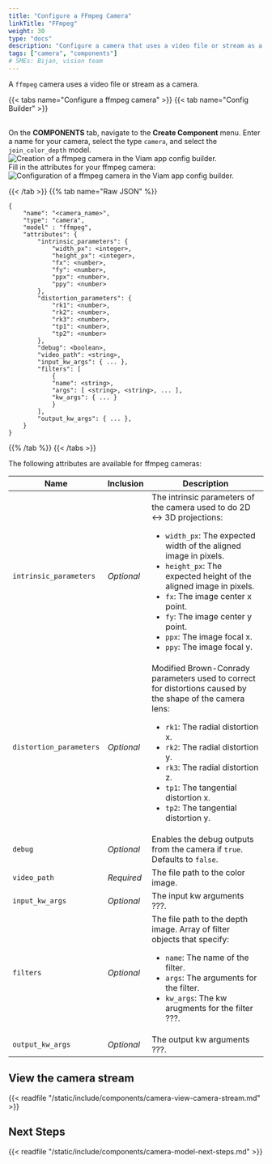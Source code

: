 ```yaml
---
title: "Configure a FFmpeg Camera"
linkTitle: "FFmpeg"
weight: 30
type: "docs"
description: "Configure a camera that uses a video file or stream as a camera."
tags: ["camera", "components"]
# SMEs: Bijan, vision team
---
```


A `ffmpeg` camera uses a video file or stream as a camera.

{{< tabs name="Configure a ffmpeg camera" >}}
{{< tab name="Config Builder" >}}

<br>
On the <b>COMPONENTS</b> tab, navigate to the <b>Create Component</b> menu.
Enter a name for your camera, select the type <code>camera</code>, and select the <code>join_color_depth</code> model.
<br>
<img src="../img/create-ffmpeg.png" alt="Creation of a ffmpeg camera in the Viam app config builder." />
<br>
Fill in the attributes for your ffmpeg camera:
<br>
<img src="../img/configure-ffmpeg.png" alt="Configuration of a ffmpeg camera in the Viam app config builder." />
<br>

{{< /tab >}}
{{% tab name="Raw JSON" %}}

```json-viam {class="line-numbers linkable-line-numbers"}
{
    "name": "<camera_name>",
    "type": "camera",
    "model" : "ffmpeg",
    "attributes": {
        "intrinsic_parameters": {
            "width_px": <integer>,
            "height_px": <integer>,
            "fx": <number>,
            "fy": <number>,
            "ppx": <number>,
            "ppy": <number>
        },
        "distortion_parameters": {
            "rk1": <number>,
            "rk2": <number>,
            "rk3": <number>,
            "tp1": <number>,
            "tp2": <number>
        },
        "debug": <boolean>,
        "video_path": <string>,
        "input_kw_args": { ... },
        "filters": [
            {
            "name": <string>,
            "args": [ <string>, <string>, ... ],
            "kw_args": { ... }
            }
        ],
        "output_kw_args": { ... },
    }
}
```

{{% /tab %}}
{{< /tabs >}}

The following attributes are available for ffmpeg cameras:

| Name | Inclusion | Description |
| ---- | --------- | ----------- |
| `intrinsic_parameters` | *Optional* | The intrinsic parameters of the camera used to do 2D <-> 3D projections: <ul> <li> <code>width_px</code>: The expected width of the aligned image in pixels. </li> <li> <code>height_px</code>: The expected height of the aligned image in pixels. </li> <li> <code>fx</code>: The image center x point. </li> <li> <code>fy</code>: The image center y point. </li> <li> <code>ppx</code>: The image focal x. </li> <li> <code>ppy</code>: The image focal y. </li> </ul> |
| `distortion_parameters` | *Optional* | Modified Brown-Conrady parameters used to correct for distortions caused by the shape of the camera lens: <ul> <li> <code>rk1</code>: The radial distortion x. </li> <li> <code>rk2</code>: The radial distortion y. </li> <li> <code>rk3</code>: The radial distortion z. </li> <li> <code>tp1</code>: The tangential distortion x. </li> <li> <code>tp2</code>: The tangential distortion y. </li> </ul> |
| `debug` | *Optional* | Enables the debug outputs from the camera if `true`. Defaults to `false`. |
| `video_path` | *Required* | The file path to the color image. |
| `input_kw_args` | *Optional* | The input kw arguments ???. |
| `filters` | *Optional* | The file path to the depth image. Array of filter objects that specify: <ul> <li> <code>name</code>: The name of the filter. </li> <li> <code>args</code>: The arguments for the filter. </li> <li> <code>kw_args</code>: The kw arugments for the filter ???. </li> </ul> |
| `output_kw_args` | *Optional* | The output kw arguments ???. |

## View the camera stream

{{< readfile "/static/include/components/camera-view-camera-stream.md" >}}

## Next Steps

{{< readfile "/static/include/components/camera-model-next-steps.md" >}}
